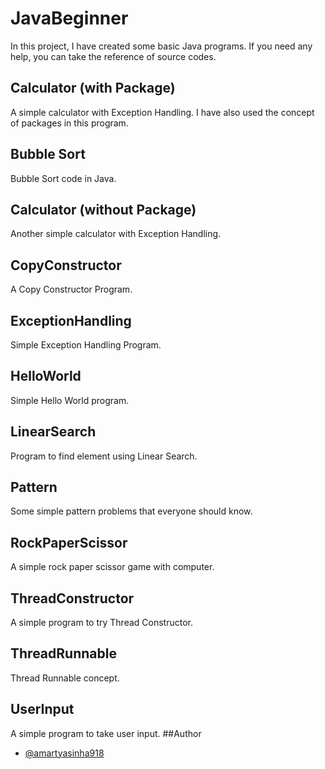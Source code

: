 # JavaBeginner
In this project, I have created some basic Java programs.
If you need any help, you can take the reference of source codes.

## Calculator (with Package)
A simple calculator with Exception Handling. I have also used the concept of packages in this program.

## Bubble Sort
Bubble Sort code in Java.

## Calculator (without Package)
Another simple calculator with Exception Handling.

## CopyConstructor
A Copy Constructor Program.

## ExceptionHandling
Simple Exception Handling Program.

## HelloWorld
Simple Hello World program.

## LinearSearch
Program to find element using Linear Search.

## Pattern
Some simple pattern problems that everyone should know.

## RockPaperScissor
A simple rock paper scissor game with computer.

## ThreadConstructor
A simple program to try Thread Constructor.

## ThreadRunnable
Thread Runnable concept.

## UserInput
A simple program to take user input.
##Author

- [@amartyasinha918](https://www.github.com/amartyasinha918)